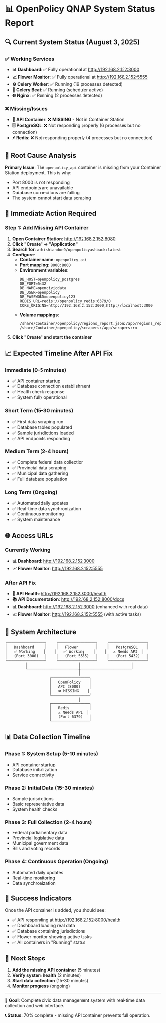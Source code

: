# 📊 OpenPolicy QNAP System Status Report

## 🔍 Current System Status (August 3, 2025)

### ✅ Working Services
- **📊 Dashboard**: ✅ Fully operational at http://192.168.2.152:3000
- **📈 Flower Monitor**: ✅ Fully operational at http://192.168.2.152:5555
- **⚙️ Celery Worker**: ✅ Running (19 processes detected)
- **📅 Celery Beat**: ✅ Running (scheduler active)
- **🌐 Nginx**: ✅ Running (2 processes detected)

### ❌ Missing/Issues
- **🔌 API Container**: ❌ **MISSING** - Not in Container Station
- **🗄️ PostgreSQL**: ❌ Not responding properly (6 processes but no connection)
- **⚡ Redis**: ❌ Not responding properly (4 processes but no connection)

## 🎯 Root Cause Analysis

**Primary Issue**: The `openpolicy_api` container is missing from your Container Station deployment. This is why:
- Port 8000 is not responding
- API endpoints are unavailable
- Database connections are failing
- The system cannot start data scraping

## 🚀 Immediate Action Required

### Step 1: Add Missing API Container
1. **Open Container Station**: http://192.168.2.152:8080
2. **Click "Create" → "Application"**
3. **Search for**: `ashishtandon9/openpolicyashback:latest`
4. **Configure**:
   - **Container name**: `openpolicy_api`
   - **Port mapping**: `8000:8000`
   - **Environment variables**:
     ```
     DB_HOST=openpolicy_postgres
     DB_PORT=5432
     DB_NAME=opencivicdata
     DB_USER=openpolicy
     DB_PASSWORD=openpolicy123
     REDIS_URL=redis://openpolicy_redis:6379/0
     CORS_ORIGINS=http://192.168.2.152:3000,http://localhost:3000
     ```
   - **Volume mappings**:
     ```
     /share/Container/openpolicy/regions_report.json:/app/regions_report.json:ro
     /share/Container/openpolicy/scrapers:/app/scrapers:ro
     ```
5. **Click "Create" and start the container**

## 📈 Expected Timeline After API Fix

### Immediate (0-5 minutes)
- ✅ API container startup
- ✅ Database connection establishment
- ✅ Health check response
- ✅ System fully operational

### Short Term (15-30 minutes)
- ✅ First data scraping run
- ✅ Database tables populated
- ✅ Sample jurisdictions loaded
- ✅ API endpoints responding

### Medium Term (2-4 hours)
- ✅ Complete federal data collection
- ✅ Provincial data scraping
- ✅ Municipal data gathering
- ✅ Full database population

### Long Term (Ongoing)
- ✅ Automated daily updates
- ✅ Real-time data synchronization
- ✅ Continuous monitoring
- ✅ System maintenance

## 🌐 Access URLs

### Currently Working
- **📊 Dashboard**: http://192.168.2.152:3000
- **📈 Flower Monitor**: http://192.168.2.152:5555

### After API Fix
- **🔌 API Health**: http://192.168.2.152:8000/health
- **📚 API Documentation**: http://192.168.2.152:8000/docs
- **📊 Dashboard**: http://192.168.2.152:3000 (enhanced with real data)
- **📈 Flower Monitor**: http://192.168.2.152:5555 (with active tasks)

## 🎯 System Architecture

```
┌─────────────────┐    ┌─────────────────┐    ┌─────────────────┐
│   Dashboard     │    │   Flower        │    │   PostgreSQL    │
│   ✅ Working    │    │   ✅ Working    │    │   ⚠️ Needs API  │
│   (Port 3000)   │    │   (Port 5555)   │    │   (Port 5432)   │
└─────────────────┘    └─────────────────┘    └─────────────────┘
         │                       │                       │
         └───────────────────────┼───────────────────────┘
                                 │
                    ┌─────────────────┐
                    │   OpenPolicy    │
                    │   API (8000)    │
                    │   ❌ MISSING    │
                    └─────────────────┘
                                 │
                    ┌─────────────────┐
                    │   Redis         │
                    │   ⚠️ Needs API  │
                    │   (Port 6379)   │
                    └─────────────────┘
```

## 📊 Data Collection Timeline

### Phase 1: System Setup (5-10 minutes)
- API container startup
- Database initialization
- Service connectivity

### Phase 2: Initial Data (15-30 minutes)
- Sample jurisdictions
- Basic representative data
- System health checks

### Phase 3: Full Collection (2-4 hours)
- Federal parliamentary data
- Provincial legislative data
- Municipal government data
- Bills and voting records

### Phase 4: Continuous Operation (Ongoing)
- Automated daily updates
- Real-time monitoring
- Data synchronization

## 🎉 Success Indicators

Once the API container is added, you should see:
- ✅ API responding at http://192.168.2.152:8000/health
- ✅ Dashboard loading real data
- ✅ Database containing jurisdictions
- ✅ Flower monitor showing active tasks
- ✅ All containers in "Running" status

## 🚀 Next Steps

1. **Add the missing API container** (5 minutes)
2. **Verify system health** (2 minutes)
3. **Start data collection** (15-30 minutes)
4. **Monitor progress** (ongoing)

---

**🎯 Goal**: Complete civic data management system with real-time data collection and web interface.

**📞 Status**: 70% complete - missing API container prevents full operation. 